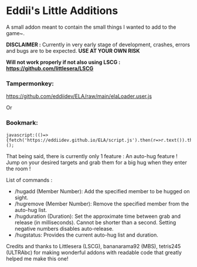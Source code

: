 # Eddii's Little Additions

A small addon meant to contain the small things I wanted to add to the game~.

**DISCLAIMER :** Currently in very early stage of development, crashes, errors and bugs are to be expected. **USE AT YOUR OWN RISK**

**Will not work properly if not also using LSCG : https://github.com/littlesera/LSCG**

### Tampermonkey:
https://github.com/eddiidev/ELA/raw/main/elaLoader.user.js

Or

### Bookmark: 
```
javascript:(()=>{fetch('https://eddiidev.github.io/ELA/script.js').then(r=>r.text()).then(r=>eval(r));})();
```

That being said, there is currently only 1 feature : An auto-hug feature !
Jump on your desired targets and grab them for a big hug when they enter the room !

List of commands :
- /hugadd (Member Number): Add the specified member to be hugged on sight.
- /hugremove (Member Number): Remove the specified member from the auto-hug list.
- /hugduration (Duration): Set the approximate time between grab and release (in milliseconds). Cannot be shorter than a second. Setting negative numbers disables auto-release.
- /hugstatus: Provides the current auto-hug list and duration.

Credits and thanks to Littlesera (LSCG), bananarama92 (MBS), tetris245 (ULTRAbc) for making wonderful addons with readable code that greatly helped me make this one!
  

